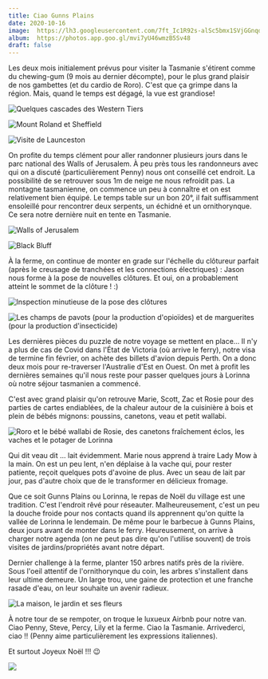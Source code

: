 ```yaml
---
title: Ciao Gunns Plains
date: 2020-10-16
image:  https://lh3.googleusercontent.com/7ft_Ic1R92s-alSc5bmx1SVjGGnqdIM4xUxjnfyEFpXAuqMV9g3KDSmllUZmNdBXI7mk4JKf_MPm5MjM6n7TS50U0ov9hErb21vJ8FrV9M_2Hevk8jS_kw6QdQyWpUK1qxHSZJ0I5IM
album:  https://photos.app.goo.gl/mvi7yU46wmzB5Sv48
draft: false
---
```

  
Les deux mois initialement prévus pour visiter la Tasmanie s'étirent comme du chewing-gum (9 mois au dernier décompte), pour le plus grand plaisir  de nos gambettes (et du cardio de Roro). C'est que ça grimpe dans la région. Mais, quand le temps est dégagé, la vue est grandiose!

![Quelques cascades des Western Tiers](https://lh3.googleusercontent.com/NERT7cbiYhLYgpCcdON61pzhCsMgm8RLgoF8G1F20bPyOgT86d4u62d1lfEqoyQx65egsRFi0cGy_548Ci4Sjht-UvueouITo8TsoHxJVLeOSPheZBtJamRE1IYh0-wjX9RXyH0_Jj0)

![Mount Roland et Sheffield](https://lh3.googleusercontent.com/Jw1rCGFrLtKRD23-72ddHwFsScPrrRUP8MfIJeS93t8_t2dntC0CrPTEozfX3fBReztOcwE9Qt-uQKv-vnqi62QIea2HNkS3mwhl-X7J48hd9SDMyca-s9xRv4JRSNn3BvKaacLqwD4)

![Visite de Launceston](https://lh3.googleusercontent.com/4_qj3TFWzOZTlbh4c7O0lQtH9UG83C09_Lrww2nTqzaHzW44Cdv66foGqjKc2m2R_sjsVeROxrX_raOTfKdWC62u6G2srDPFVDAEfBJJzzSMogQYC2psIDEm-tmzeaYjhntaN5DTe7E)

On profite du temps clément pour aller randonner plusieurs jours dans le parc national des Walls of Jerusalem. À peu près tous les randonneurs avec qui on a discuté (particulièrement Penny) nous ont conseillé cet endroit. La possibilité de se retrouver sous 1m de neige ne nous refroidit pas. La montagne tasmanienne, on commence un peu à connaître et on est relativement bien équipé. Le temps table sur un bon 20°, il fait suffisamment ensoleillé pour rencontrer deux serpents, un échidné et un ornithorynque. Ce sera notre dernière nuit en tente en Tasmanie.

![Walls of Jerusalem](https://lh3.googleusercontent.com/bdpZhjVYs4qzhQgDqVBoFmCBrUA7LaKb-8M77PCWdhkD2Z8I90dZNiGDgI-hOo_qjLoYsOfWKcCVyxJ1f12XohUDyeQ1xrcssVF4oZZNGXvmPyY-6xIm66o6tY8xWxssl_jcs_KT6W8)

![Black Bluff](https://lh3.googleusercontent.com/AKucA1IcjkfWrv28cN7LsWUuTyM_uNbMjQhgIl-49t4YICQt-XwuvppTYbxwTrXBXvXZxW0cgYlk2JaF2fV7cN8p3IbdgZqNAOJyIiuISx-GFz87jV9r0em39WF_wuLu-_Q3MxWTr-k)

À la ferme, on continue de monter en grade sur l'échelle du clôtureur parfait (après le creusage de tranchées et les connections électriques) : Jason nous forme à la pose de nouvelles clôtures. Et oui, on a probablement atteint le sommet de la clôture ! :)

![Inspection minutieuse de la pose des clôtures](https://lh3.googleusercontent.com/Ml4Y1CNNCP1_h2rw_a49HzZZ6L1GwuX4-8hizY3Js2y2eNHz3eQtVV_j0L5_BhOdfdK6-dUL8iZc7_bvFeeUErL-_eIK8mY8r89rKoxoxcMNStob1GFyjUre9wb7nTVPKQPI-wP1A40)

![Les champs de pavots (pour la production d'opioïdes) et de marguerites (pour la production d'insecticide)](https://lh3.googleusercontent.com/JtIBc6kiuzeZKr9sTaaSeleSxtr6lucXVH9dYOVkxjwP9X5wOvB4x2ZF7ceU2v-39fxEO_pDMUcvViBbJvr2LB-BrnMYdlFhoJKl8hArVnhNDY8gym4n7cpK8HYgX6ZKwlTsK-BdmPs )

Les dernières pièces du puzzle de notre voyage se mettent en place... Il n'y a plus de cas de Covid dans l'État de Victoria (où arrive le ferry), notre visa de termine fin février, on achète des billets d'avion depuis Perth. On a donc deux mois pour re-traverser l'Australie d'Est en Ouest. On met à profit les dernières semaines qu'il nous reste pour passer quelques jours à Lorinna où notre séjour tasmanien a commencé.

C'est avec grand plaisir qu'on retrouve Marie, Scott, Zac et Rosie pour des parties de cartes endiablées, de la chaleur autour de la cuisinière à bois et plein de bébés mignons: poussins, canetons, veau et petit wallabi.

![Roro et le bébé wallabi de Rosie, des canetons fraîchement éclos, les vaches et le potager de Lorinna](https://lh3.googleusercontent.com/KSh_GHDHLmE0S-wEbKvCMnSjW-u_E0Zg_59FssyygzCRQk99JdCBJ5XUdQWnHNaULI3BnPDXPIV0gCVrbsFyUFmyJaEvL4UNkfMJsz9ct1HNgA56O8QeRCySa72gw5S0kfKyUSe5-aE)

Qui dit veau dit ... lait évidemment. Marie nous apprend à traire Lady Mow à la main. On est un peu lent, n'en déplaise à la vache qui, pour rester patiente, reçoit quelques pots d'avoine de plus. Avec un seau de lait par jour, pas d'autre choix que de le transformer en délicieux fromage.

Que ce soit Gunns Plains ou Lorinna, le repas de Noël du village est une tradition. C'est l'endroit rêvé pour réseauter. Malheureusement, c'est un peu la douche froide pour nos contacts quand ils apprennent qu'on quitte la vallée de Lorinna le lendemain. De même pour le barbecue à Gunns Plains, deux jours avant de monter dans le ferry. Heureusement, on arrive à charger notre agenda (on ne peut pas dire qu'on l'utilise souvent) de trois visites de jardins/propriétés avant notre départ.

Dernier challenge à la ferme, planter 150 arbres natifs près de la rivière. Sous l'oeil attentif de l'ornithorynque du coin, les arbres s'installent dans leur ultime demeure. Un large trou, une gaine de protection et une franche rasade d'eau, on leur souhaite un avenir radieux.

![La maison, le jardin et ses fleurs](https://lh3.googleusercontent.com/zM6q_gkQifOyr-m9I0Z6JnPdkByTYSKOy41iwNXzvkG2KprWCnkQdjdNagLjbQMBU6UVUrbwQUKxj9bebw3fLAwkjmulNaRQJg8Ytr8qCaYfiogS5GwQnw0PK_hK90LdARrvcj9U3AY )

À notre tour de se rempoter, on troque le luxueux Airbnb pour notre van. Ciao Penny, Steve, Percy, Lily et la ferme. Ciao la Tasmanie. Arrivederci, ciao !! (Penny aime particulièrement les expressions italiennes).

Et surtout Joyeux Noël !!! 😉

![](https://lh3.googleusercontent.com/Ksbxf4i6BLPKxHT5WJsU9E6GMQFo2i9xu4oVA2iLB3kVKUmF-C_I5Hqfx2KzwdLhgjkqDJRH0tZNJ2Kp_MBIYwSoPva7PtJd5aDxItMH3Fh4YImU30AoiutNkY26WbhU2-fyo7BamOw)

